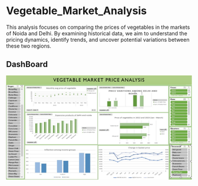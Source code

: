 # Vegetable_Market_Analysis
This analysis focuses on comparing the prices of vegetables in the markets of Noida and Delhi. By examining historical data, we aim to understand the pricing dynamics, identify trends, and uncover potential variations between these two regions.

## DashBoard 
<p align="center"><img src="https://github.com/BrajeshVKulkarni/Vegetable_Market_Analysis/blob/main/dashboard.png" width="600" ></p>
